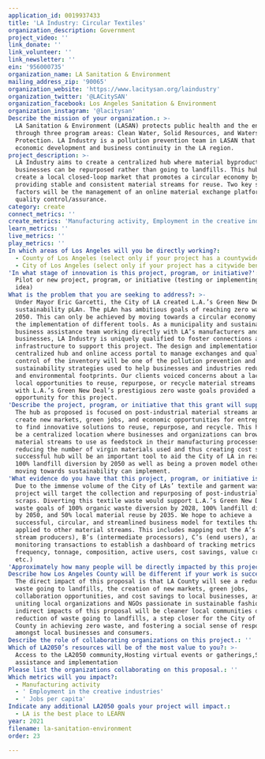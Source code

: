 ```yaml
---
application_id: 0019937433
title: 'LA Industry: Circular Textiles'
organization_description: Government
project_video: ''
link_donate: ''
link_volunteer: ''
link_newsletter: ''
ein: '956000735'
organization_name: LA Sanitation & Environment
mailing_address_zip: '90065'
organization_website: 'https://www.lacitysan.org/laindustry'
organization_twitter: '@LACitySAN'
organization_facebook: Los Angeles Sanitation & Environment
organization_instagram: '@lacitysan'
Describe the mission of your organization.: >-
  LA Sanitation & Environment (LASAN) protects public health and the environment
  through three program areas: Clean Water, Solid Resources, and Watershed
  Protection. LA Industry is a pollution prevention team in LASAN that aids
  economic development and business continuity in the LA region.
project_description: >-
  LA Industry aims to create a centralized hub where material byproducts from
  businesses can be repurposed rather than going to landfills. This hub will
  create a local closed-loop market that promotes a circular economy by
  providing stable and consistent material streams for reuse. Two key success
  factors will be the management of an online material exchange platform and
  quality control/assurance.
category: create
connect_metrics: ''
create_metrics: 'Manufacturing activity, Employment in the creative industries, Jobs per capita'
learn_metrics: ''
live_metrics: ''
play_metrics: ''
In which areas of Los Angeles will you be directly working?:
  - County of Los Angeles (select only if your project has a countywide benefit)
  - City of Los Angeles (select only if your project has a citywide benefit)
'In what stage of innovation is this project, program, or initiative?': >-
  Pilot or new project, program, or initiative (testing or implementing a new
  idea)
What is the problem that you are seeking to address?: >-
  Under Mayor Eric Garcetti, the City of LA created L.A.’s Green New Deal
  sustainability pLAn. The pLAn has ambitious goals of reaching zero waste by
  2050. This can only be achieved by moving towards a circular economy through
  the implementation of different tools. As a municipality and sustainable
  business assistance team working directly with LA’s manufacturers and
  businesses, LA Industry is uniquely qualified to foster connections and build
  infrastructure to support this project. The design and implementation of a
  centralized hub and online access portal to manage exchanges and quality
  control of the inventory will be one of the pollution prevention and
  sustainability strategies used to help businesses and industries reduce costs
  and environmental footprints. Our clients voiced concerns about a lack of
  local opportunities to reuse, repurpose, or recycle material streams along
  with L.A.’s Green New Deal’s prestigious zero waste goals provided a perfect
  opportunity for this project.
'Describe the project, program, or initiative that this grant will support to address the problem identified.': >-
  The hub as proposed is focused on post-industrial material streams and will
  create new markets, green jobs, and economic opportunities for entrepreneurs
  to find innovative solutions to reuse, repurpose, and recycle. This hub will
  be a centralized location where businesses and organizations can browse clean
  material streams to use as feedstock in their manufacturing processes,
  reducing the number of virgin materials used and thus creating cost savings. A
  successful hub will be an important tool to aid the City of LA in reaching
  100% landfill diversion by 2050 as well as being a proven model other cities
  moving towards sustainability can implement.
'What evidence do you have that this project, program, or initiative is or will be successful, and how will you define and measure success?': >-
  Due to the immense volume of the City of LAs’ textile and garment waste, our
  project will target the collection and repurposing of post-industrial textile
  scraps. Diverting this textile waste would support L.A.’s Green New Deal’s
  waste goals of 100% organic waste diversion by 2028, 100% landfill diversion
  by 2050, and 50% local material reuse by 2035. We hope to achieve a
  successful, circular, and streamlined business model for textiles that can be
  applied to other material streams. This includes mapping out the A’s (material
  stream producers), B’s (intermediate processors), C’s (end users), as well as
  monitoring transactions to establish a dashboard of tracking metrics (ie:
  frequency, tonnage, composition, active users, cost savings, value creation,
  etc.)
'Approximately how many people will be directly impacted by this project, program, or initiative?': '5000'
Describe how Los Angeles County will be different if your work is successful.: >-
  The direct impact of this proposal is that LA County will see a reduction of
  waste going to landfills, the creation of new markets, green jobs,
  collaboration opportunities, and cost savings to local businesses, as well as
  uniting local organizations and NGOs passionate in sustainable fashion.  The
  indirect impacts of this proposal will be cleaner local communities due to the
  reduction of waste going to landfills, a step closer for the City of LA and LA
  County in achieving zero waste, and fostering a social sense of responsibility
  amongst local businesses and consumers.
Describe the role of collaborating organizations on this project.: ''
Which of LA2050’s resources will be of the most value to you?: >-
  Access to the LA2050 community,Hosting virtual events or gatherings,Strategy
  assistance and implementation
Please list the organizations collaborating on this proposal.: ''
Which metrics will you impact?:
  - Manufacturing activity
  - ' Employment in the creative industries'
  - ' Jobs per capita'
Indicate any additional LA2050 goals your project will impact.:
  - LA is the best place to LEARN
year: 2021
filename: la-sanitation-environment
order: 23

---
```


